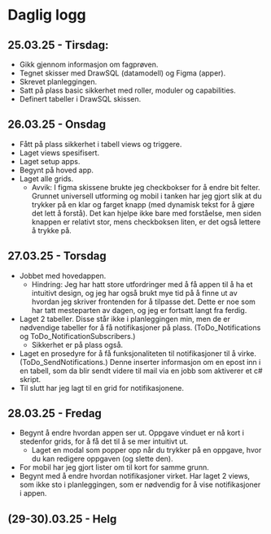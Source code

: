 # Daglig logg
## 25.03.25 - Tirsdag:
- Gikk gjennom informasjon om fagprøven.
- Tegnet skisser med DrawSQL (datamodell) og Figma (apper).
- Skrevet planleggingen.
- Satt på plass basic sikkerhet med roller, moduler og capabilities.
- Definert tabeller i DrawSQL skissen.
## 26.03.25 - Onsdag
- Fått på plass sikkerhet i tabell views og triggere.
- Laget views spesifisert.
- Laget setup apps.
- Begynt på hoved app.
- Laget alle grids.
  - Avvik: I figma skissene brukte jeg checkbokser for å endre bit felter. Grunnet universell utforming og mobil i tanken har jeg gjort slik at du trykker på en klar og farget knapp (med dynamisk tekst for å gjøre det lett å forstå). Det kan hjelpe ikke bare med forståelse, men siden knappen er relativt stor, mens checkboksen liten, er det også lettere å trykke på.
## 27.03.25 - Torsdag
- Jobbet med hovedappen.
  - Hindring: Jeg har hatt store utfordringer med å få appen til å ha et intuitivt design, og jeg har også brukt mye tid på å finne ut av hvordan jeg skriver frontenden for å tilpasse det. Dette er noe som har tatt mesteparten av dagen, og jeg er fortsatt langt fra ferdig.
- Laget 2 tabeller. Disse står ikke i planleggingen min, men de er nødvendige tabeller for å få notifikasjoner på plass. (ToDo_Notifications og ToDo_NotificationSubscribers.)
  - Sikkerhet er på plass også.
- Laget en prosedyre for å få funksjonaliteten til notifikasjoner til å virke. (ToDo_SendNotifications.) Denne inserter informasjon om en epost inn i en tabell, som da blir sendt videre til mail via en jobb som aktiverer et c# skript.
- Til slutt har jeg lagt til en grid for notifikasjonene.
## 28.03.25 - Fredag
- Begynt å endre hvordan appen ser ut. Oppgave vinduet er nå kort i stedenfor grids, for å få det til å se mer intuitivt ut.
  - Laget en modal som popper opp når du trykker på en oppgave, hvor du kan redigere oppgaven (og slette den).
- For mobil har jeg gjort lister om til kort for samme grunn.
- Begynt med å endre hvordan notifikasjoner virket. Har laget 2 views, som ikke sto i planleggingen, som er nødvendig for å vise notifikasjoner i appen.
## (29-30).03.25 - Helg

